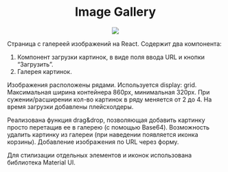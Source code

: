 <h1 align="center">Image Gallery</h1>
<p align="center">

<img src="https://img.shields.io/badge/madeBy-leningram-blue" >

Страница с галереей изображений на React.
Содержит два компонента:

1. Компонент загрузки картинок, в виде поля ввода URL и кнопки “Загрузить”.
2. Галерея картинок.

Изображения расположены рядами. Используется display: grid.
Максимальная ширина контейнера 860px, минимальная 320px.
При сужении/расширении кол-во картинок в ряду меняется от 2 до 4.
На время загрузки добавлены плейсхолдеры.

Реализована функция drag&drop, позволяющая добавить картинку просто перетащив ее в галерею (с помощью Base64).
Возможность удалить картинку из галереи (при наведении появляется иконка корзины).
Добавление изображения по URL через форму.

Для стилизации отдельных элементов и иконок использована библиотека Material UI.
